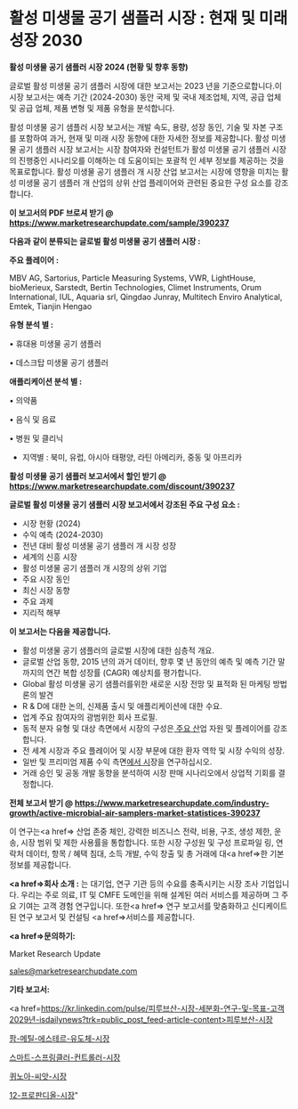 # 활성 미생물 공기 샘플러 시장 : 현재 및 미래 성장 2030

<strong>활성 미생물 공기 샘플러 시장 2024 (현황 및 향후 동향)</strong>

글로벌 활성 미생물 공기 샘플러 시장에 대한 보고서는 2023 년을 기준으로합니다.이 시장 보고서는 예측 기간 (2024-2030) 동안 국제 및 국내 제조업체, 지역, 공급 업체 및 공급 업체, 제품 변형 및 제품 유형을 분석합니다.

활성 미생물 공기 샘플러 시장 보고서는 개발 속도, 용량, 성장 동인, 기술 및 자본 구조를 포함하여 과거, 현재 및 미래 시장 동향에 대한 자세한 정보를 제공합니다. 활성 미생물 공기 샘플러 시장 보고서는 시장 참여자와 컨설턴트가 활성 미생물 공기 샘플러 시장의 진행중인 시나리오를 이해하는 데 도움이되는 포괄적 인 세부 정보를 제공하는 것을 목표로합니다. 활성 미생물 공기 샘플러 개 시장 산업 보고서는 시장에 영향을 미치는 활성 미생물 공기 샘플러 개 산업의 상위 산업 플레이어와 관련된 중요한 구성 요소를 강조합니다.



<strong>이 보고서의 PDF 브로셔 받기 @ <a href=https://www.marketresearchupdate.com/sample/390237>https://www.marketresearchupdate.com/sample/390237</a></strong>



<strong>다음과 같이 분류되는 글로벌 활성 미생물 공기 샘플러 시장 :</strong>



<strong>주요 플레이어 :</strong>

MBV AG, Sartorius, Particle Measuring Systems, VWR, LightHouse, bioMerieux, Sarstedt, Bertin Technologies, Climet Instruments, Orum International, IUL, Aquaria srl, Qingdao Junray, Multitech Enviro Analytical, Emtek, Tianjin Hengao



<strong>유형 분석 별 :</strong>

• 휴대용 미생물 공기 샘플러

• 데스크탑 미생물 공기 샘플러



<strong>애플리케이션 분석 별 :</strong>

• 의약품

• 음식 및 음료

• 병원 및 클리닉

<ul>
  <li>지역별 : 북미, 유럽, 아시아 태평양, 라틴 아메리카, 중동 및 아프리카</li>
</ul>


<strong>활성 미생물 공기 샘플러 보고서에서 할인 받기 @ <a href=https://www.marketresearchupdate.com/discount/390237>https://www.marketresearchupdate.com/discount/390237</a></strong>



<strong>글로벌 활성 미생물 공기 샘플러 시장 보고서에서 강조된 주요 구성 요소 :</strong>
<ul>
  <li>시장 현황 (2024)</li>
  <li>수익 예측 (2024-2030)</li>
  <li>전년 대비 활성 미생물 공기 샘플러 개 시장 성장</li>
  <li>세계의 신흥 시장</li>
  <li>활성 미생물 공기 샘플러 개 시장의 상위 기업</li>
  <li>주요 시장 동인</li>
  <li>최신 시장 동향</li>
  <li>주요 과제</li>
  <li>지리적 해부</li>
</ul>


<strong>이 보고서는 다음을 제공합니다.</strong>
<ul>
  <li>활성 미생물 공기 샘플러의 글로벌 시장에 대한 심층적 개요.</li>
  <li>글로벌 산업 동향, 2015 년의 과거 데이터, 향후 몇 년 동안의 예측 및 예측 기간 말까지의 연간 복합 성장률 (CAGR) 예상치를 평가합니다.</li>
  <li>Global 활성 미생물 공기 샘플러를위한 새로운 시장 전망 및 표적화 된 마케팅 방법론의 발견</li>
  <li>R &amp; D에 대한 논의, 신제품 출시 및 애플리케이션에 대한 수요.</li>
  <li>업계 주요 참여자의 광범위한 회사 프로필.</li>
  <li>동적 분자 유형 및 대상 측면에서 시장의 구성은<a href=> 주요 산</a>업 자원 및 플레이어를 강조합니다.</li>
  <li>전 세계 시장과 주요 플레이어 및 시장 부문에 대한 환자 역학 및 시장 수익의 성장.</li>
  <li>일반 및 프리미엄 제품 수익 측면<a href=>에서 시</a>장을 연구하십시오.</li>
  <li>거래 승인 및 공동 개발 동향을 분석하여 시장 판매 시나리오에서 상업적 기회를 결정합니다.</li>
</ul>



<strong>전체 보고서 받기 @ <a href=https://www.marketresearchupdate.com/industry-growth/active-microbial-air-samplers-market-statistices-390237>https://www.marketresearchupdate.com/industry-growth/active-microbial-air-samplers-market-statistices-390237</a></strong>

이 연구는<a href=> 산업 존중</a> 체인, 강력한 비즈니스 전략, 비용, 구조, 생성 제한, 운송, 시장 범위 및 제한 사용률을 통합합니다. 또한 시장 구성원 및 구성 프로파일 링, 연락처 데이터, 항목 / 혜택 침대, 소득 개발, 수익 창출 및 총 거래에 대<a href=>한 기본 </a>정보를 제공합니다.



<strong><a href=>회사 소</a>개 :</strong>
는 대기업, 연구 기관 등의 수요를 충족시키는 시장 조사 기업입니다. 우리는 주로 의료, IT 및 CMFE 도메인을 위해 설계된 여러 서비스를 제공하며 그 주요 기여는 고객 경험 연구입니다. 또한<a href=> 연구 보</a>고서를 맞춤화하고 신디케이트 된 연구 보고서 및 컨설팅 <a href=>서비스</a>를 제공합니다.



<strong><a href=>문의하기:</a></strong>

Market Research Update

sales@marketresearchupdate.com



<strong>기타 보고서:</strong>

<a href=https://kr.linkedin.com/pulse/피루브산-시장-세분화-연구-및-목표-고객2029년-isdailynews?trk=public_post_feed-article-content>피루브산-시장</a>

<a href=https://www.linkedin.com/pulse/팜-메틸-에스테르-유도체-시장-경쟁-분석-및-성장-잠재력-2029/>팜-메틸-에스테르-유도체-시장</a>

<a href=https://www.linkedin.com/pulse/스마트-스프링클러-컨트롤러-시장-진입-전략-및-위험-평가2029년-isdailynews-x9zbc/>스마트-스프링클러-컨트롤러-시장</a>

<a href=https://www.linkedin.com/pulse/퀴노아-씨앗-시장-세분화-연구-및-목표-고객2029년-analytics-alchemy-360-analysis-imwuf/>퀴노아-씨앗-시장</a>

<a href=https://www.linkedin.com/pulse/12-프로판디올-시장-규모-및-성장-2023-consumer-connection-chronicles-24--pymgc/>12-프로판디올-시장</a>"
